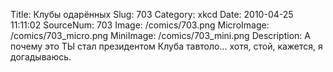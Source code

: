 Title: Клубы одарённых 
Slug: 703 
Category: xkcd 
Date: 2010-04-25 11:11:02 
SourceNum: 703 
Image: /comics/703.png 
MicroImage: /comics/703_micro.png 
MiniImage: /comics/703_mini.png 
Description: А почему это ТЫ стал президентом Клуба тавтоло... хотя, стой, кажется, я догадываюсь. 

